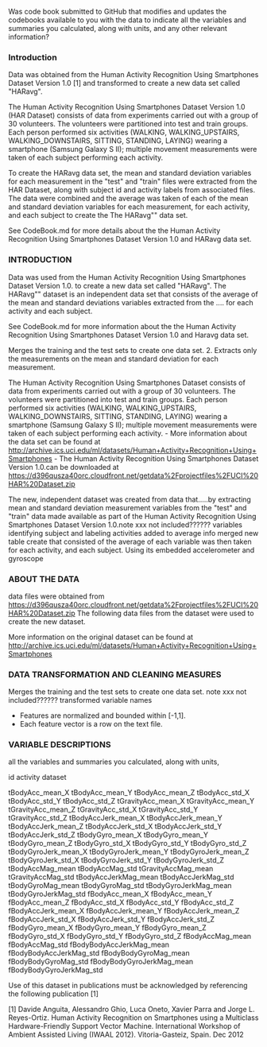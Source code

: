 Was code book submitted to GitHub that modifies and updates the codebooks available
to you with the data to indicate all the variables and summaries you calculated, along
with units, and any other relevant information?

### Introduction

Data was obtained from the Human Activity Recognition Using Smartphones Dataset Version 1.0 [1] and transformed to create a new data set called "HARavg". 

The Human Activity Recognition Using Smartphones Dataset Version 1.0 (HAR Dataset) consists of data from experiments carried out with a group of 30 volunteers. The volunteers were partitioned into test and train groups. Each person performed six activities (WALKING, WALKING_UPSTAIRS, WALKING_DOWNSTAIRS, SITTING, STANDING, LAYING) wearing a smartphone (Samsung Galaxy S II); multiple movement measurements were taken of each subject performing each activity.

To create the HARavg data set, the mean and standard deviation variables for each measurement in the "test" and "train" files were extracted from the HAR Dataset, along with subject id and activity labels from associated files. The data were combined and the average was taken of each of the mean and standard deviation variables for each measurement, for each activity, and each subject to create the The HARavg"" data set.

See CodeBook.md for more details about the the Human Activity Recognition Using Smartphones Dataset Version 1.0 and HARavg data set.

### INTRODUCTION

Data was used from the Human Activity Recognition Using Smartphones Dataset Version 1.0. to create a new data set called "HARavg". The HARavg"" dataset is an independent data set that consists of the average of the mean and standard deviations variables extracted from the .... for each activity and each subject.

See CodeBook.md for more information about the the Human Activity Recognition Using Smartphones Dataset Version 1.0 and Haravg data set.

Merges the training and the test sets to create one data set.
2. Extracts only the measurements on the mean and standard deviation for each measurement.

The Human Activity Recognition Using Smartphones Dataset consists of data from experiments carried out with a group of 30 volunteers. The volunteers were partitioned into test and train groups. Each person performed six activities (WALKING, WALKING_UPSTAIRS, WALKING_DOWNSTAIRS, SITTING, STANDING, LAYING) wearing a smartphone (Samsung Galaxy S II); multiple movement measurements were taken of each subject performing each activity. 
        - More information about the data set can be found at http://archive.ics.uci.edu/ml/datasets/Human+Activity+Recognition+Using+Smartphones 
        - The Human Activity Recognition Using Smartphones Dataset Version 1.0.can be downloaded at https://d396qusza40orc.cloudfront.net/getdata%2Fprojectfiles%2FUCI%20HAR%20Dataset.zip

The new, independent dataset was created from data that.....by extracting mean and standard deviation measurement variables from the "test" and "train" data made available as part of the Human Activity Recognition Using Smartphones Dataset Version 1.0.note xxx not included?????? variables identifying subject and labeling activities added to average info merged 
new table create that consisted of the average of each variable was then taken for each activity, and each subject. 
Using its embedded accelerometer and gyroscope

### ABOUT THE DATA
data files were obtained from https://d396qusza40orc.cloudfront.net/getdata%2Fprojectfiles%2FUCI%20HAR%20Dataset.zip
The following data files from the dataset were used to create the new dataset.


More information on the original dataset can be found at  http://archive.ics.uci.edu/ml/datasets/Human+Activity+Recognition+Using+Smartphones 

<!-- -->
### DATA TRANSFORMATION AND CLEANING MEASURES
 
Merges the training and the test sets to create one data set.
note xxx not included??????
transformed variable names

- Features are normalized and bounded within [-1,1].
- Each feature vector is a row on the text file.

### VARIABLE DESCRIPTIONS

all the variables and summaries you calculated, along
with units,

id
activity
dataset

tBodyAcc_mean_X
tBodyAcc_mean_Y
tBodyAcc_mean_Z
tBodyAcc_std_X
tBodyAcc_std_Y
tBodyAcc_std_Z
tGravityAcc_mean_X
tGravityAcc_mean_Y
tGravityAcc_mean_Z
tGravityAcc_std_X
tGravityAcc_std_Y
tGravityAcc_std_Z
tBodyAccJerk_mean_X
tBodyAccJerk_mean_Y
tBodyAccJerk_mean_Z
tBodyAccJerk_std_X
tBodyAccJerk_std_Y
tBodyAccJerk_std_Z
tBodyGyro_mean_X
tBodyGyro_mean_Y
tBodyGyro_mean_Z
tBodyGyro_std_X
tBodyGyro_std_Y
tBodyGyro_std_Z
tBodyGyroJerk_mean_X
tBodyGyroJerk_mean_Y
tBodyGyroJerk_mean_Z
tBodyGyroJerk_std_X
tBodyGyroJerk_std_Y
tBodyGyroJerk_std_Z
tBodyAccMag_mean
tBodyAccMag_std
tGravityAccMag_mean
tGravityAccMag_std
tBodyAccJerkMag_mean
tBodyAccJerkMag_std
tBodyGyroMag_mean
tBodyGyroMag_std
tBodyGyroJerkMag_mean
tBodyGyroJerkMag_std
fBodyAcc_mean_X
fBodyAcc_mean_Y
fBodyAcc_mean_Z
fBodyAcc_std_X
fBodyAcc_std_Y
fBodyAcc_std_Z
fBodyAccJerk_mean_X
fBodyAccJerk_mean_Y
fBodyAccJerk_mean_Z
fBodyAccJerk_std_X
fBodyAccJerk_std_Y
fBodyAccJerk_std_Z
fBodyGyro_mean_X
fBodyGyro_mean_Y
fBodyGyro_mean_Z
fBodyGyro_std_X
fBodyGyro_std_Y
fBodyGyro_std_Z
fBodyAccMag_mean
fBodyAccMag_std
fBodyBodyAccJerkMag_mean
fBodyBodyAccJerkMag_std
fBodyBodyGyroMag_mean
fBodyBodyGyroMag_std
fBodyBodyGyroJerkMag_mean
fBodyBodyGyroJerkMag_std









Use of this dataset in publications must be acknowledged by referencing the following publication [1] 

[1] Davide Anguita, Alessandro Ghio, Luca Oneto, Xavier Parra and Jorge L. Reyes-Ortiz. Human Activity Recognition on Smartphones using a Multiclass Hardware-Friendly Support Vector Machine. International Workshop of Ambient Assisted Living (IWAAL 2012). Vitoria-Gasteiz, Spain. Dec 2012
